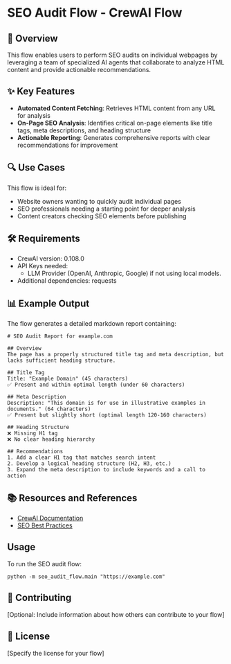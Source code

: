# SEO Audit Flow - CrewAI Flow

## 🚀 Overview

This flow enables users to perform SEO audits on individual webpages by leveraging a team of specialized AI agents that collaborate to analyze HTML content and provide actionable recommendations.

## ✨ Key Features

- **Automated Content Fetching**: Retrieves HTML content from any URL for analysis
- **On-Page SEO Analysis**: Identifies critical on-page elements like title tags, meta descriptions, and heading structure
- **Actionable Reporting**: Generates comprehensive reports with clear recommendations for improvement

## 🔍 Use Cases

This flow is ideal for:

- Website owners wanting to quickly audit individual pages
- SEO professionals needing a starting point for deeper analysis
- Content creators checking SEO elements before publishing

## 🛠️ Requirements

- CrewAI version: 0.108.0
- API Keys needed:
    - LLM Provider (OpenAI, Anthropic, Google) if not using local models.
- Additional dependencies: requests

## 📊 Example Output

The flow generates a detailed markdown report containing:

```
# SEO Audit Report for example.com

## Overview
The page has a properly structured title tag and meta description, but lacks sufficient heading structure.

## Title Tag
Title: "Example Domain" (45 characters)
✅ Present and within optimal length (under 60 characters)

## Meta Description
Description: "This domain is for use in illustrative examples in documents." (64 characters)
✅ Present but slightly short (optimal length 120-160 characters)

## Heading Structure
❌ Missing H1 tag
❌ No clear heading hierarchy

## Recommendations
1. Add a clear H1 tag that matches search intent
2. Develop a logical heading structure (H2, H3, etc.)
3. Expand the meta description to include keywords and a call to action
```

## 📚 Resources and References

- [CrewAI Documentation](https://docs.crewai.com/)
- [SEO Best Practices](https://developers.google.com/search/docs/fundamentals/seo-starter-guide)

## Usage

To run the SEO audit flow:

```
python -m seo_audit_flow.main "https://example.com"
```

## 🤝 Contributing

[Optional: Include information about how others can contribute to your flow]

## 📝 License

[Specify the license for your flow]
